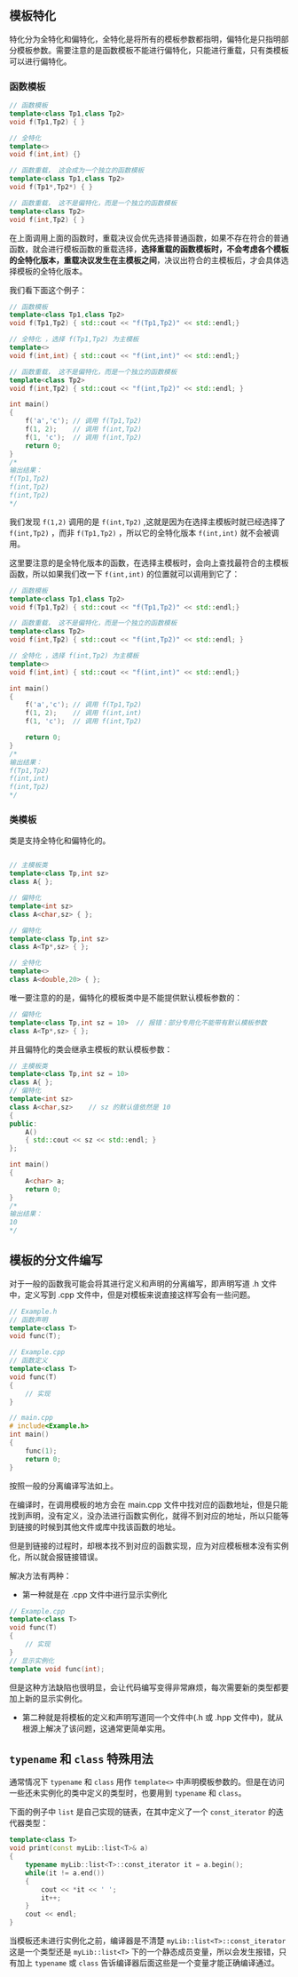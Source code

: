 
## **模板特化**

特化分为全特化和偏特化，全特化是将所有的模板参数都指明，偏特化是只指明部分模板参数。需要注意的是函数模板不能进行偏特化，只能进行重载，只有类模板可以进行偏特化。

### **函数模板**

```cpp
// 函数模板
template<class Tp1,class Tp2>
void f(Tp1,Tp2) { }

// 全特化
template<> 
void f(int,int) {}

// 函数重载， 这会成为一个独立的函数模板
template<class Tp1,class Tp2>
void f(Tp1*,Tp2*) { }

// 函数重载， 这不是偏特化，而是一个独立的函数模板
template<class Tp2>
void f(int,Tp2) { }
```

在上面调用上面的函数时，重载决议会优先选择普通函数，如果不存在符合的普通函数，就会进行模板函数的重载选择，**选择重载的函数模板时，不会考虑各个模板的全特化版本，重载决议发生在主模板之间**，决议出符合的主模板后，才会具体选择模板的全特化版本。

我们看下面这个例子：

```cpp
// 函数模板
template<class Tp1,class Tp2>
void f(Tp1,Tp2) { std::cout << "f(Tp1,Tp2)" << std::endl;}

// 全特化 ，选择 f(Tp1,Tp2) 为主模板
template<> 
void f(int,int) { std::cout << "f(int,int)" << std::endl;}

// 函数重载， 这不是偏特化，而是一个独立的函数模板
template<class Tp2>
void f(int,Tp2) { std::cout << "f(int,Tp2)" << std::endl; }

int main()
{
    f('a','c'); // 调用 f(Tp1,Tp2)
    f(1, 2);    // 调用 f(int,Tp2)
    f(1, 'c');  // 调用 f(int,Tp2)
    return 0;
}
/*
输出结果：
f(Tp1,Tp2)
f(int,Tp2)
f(int,Tp2)
*/
```

我们发现 `f(1,2)` 调用的是 `f(int,Tp2)` ,这就是因为在选择主模板时就已经选择了 `f(int,Tp2)` ，而非 `f(Tp1,Tp2)` ，所以它的全特化版本 `f(int,int)` 就不会被调用。

这里要注意的是全特化版本的函数，在选择主模板时，会向上查找最符合的主模板函数，所以如果我们改一下 `f(int,int)` 的位置就可以调用到它了：

```cpp
// 函数模板
template<class Tp1,class Tp2>
void f(Tp1,Tp2) { std::cout << "f(Tp1,Tp2)" << std::endl;}

// 函数重载， 这不是偏特化，而是一个独立的函数模板
template<class Tp2>
void f(int,Tp2) { std::cout << "f(int,Tp2)" << std::endl; }

// 全特化 ，选择 f(int,Tp2) 为主模板
template<> 
void f(int,int) { std::cout << "f(int,int)" << std::endl;}

int main()
{
    f('a','c'); // 调用 f(Tp1,Tp2)
    f(1, 2);    // 调用 f(int,int)
    f(1, 'c');  // 调用 f(int,Tp2)

    return 0;
}
/*
输出结果：
f(Tp1,Tp2)
f(int,int)
f(int,Tp2)
*/
```

### **类模板**

类是支持全特化和偏特化的。

```cpp

// 主模板类
template<class Tp,int sz>
class A{ };

// 偏特化
template<int sz>
class A<char,sz> { };

// 偏特化
template<class Tp,int sz>
class A<Tp*,sz> { };

// 全特化
template<>
class A<double,20> { };
```

唯一要注意的的是，偏特化的模板类中是不能提供默认模板参数的：

```cpp
// 偏特化
template<class Tp,int sz = 10>  // 报错：部分专用化不能带有默认模板参数
class A<Tp*,sz> { };
```

并且偏特化的类会继承主模板的默认模板参数：

```cpp
// 主模板类
template<class Tp,int sz = 10>
class A{ };
// 偏特化
template<int sz>
class A<char,sz>    // sz 的默认值依然是 10
{ 
public:
    A()
    { std::cout << sz << std::endl; }
};

int main()
{
    A<char> a;  
    return 0;
}
/*
输出结果：
10
*/
```


## **模板的分文件编写**

对于一般的函数我可能会将其进行定义和声明的分离编写，即声明写道 .h 文件中，定义写到 .cpp 文件中，但是对模板来说直接这样写会有一些问题。

```cpp
// Example.h
// 函数声明
template<class T>
void func(T);
```

```cpp
// Example.cpp
// 函数定义
template<class T>
void func(T)
{
    // 实现
}
```

```cpp
// main.cpp
# include<Example.h>
int main()
{
    func(1);
    return 0;
}
```

按照一般的分离编译写法如上。

在编译时，在调用模板的地方会在 main.cpp 文件中找对应的函数地址，但是只能找到声明，没有定义，没办法进行函数实例化，就得不到对应的地址，所以只能等到链接的时候到其他文件或库中找该函数的地址。

但是到链接的过程时，却根本找不到对应的函数实现，应为对应模板根本没有实例化，所以就会报链接错误。

解决方法有两种：

- 第一种就是在 .cpp 文件中进行显示实例化

```cpp
// Example.cpp
template<class T>
void func(T)
{
    // 实现
}
// 显示实例化
template void func(int);
```

但是这种方法缺陷也很明显，会让代码编写变得非常麻烦，每次需要新的类型都要加上新的显示实例化。

- 第二种就是将模板的定义和声明写道同一个文件中(.h 或 .hpp 文件中)，就从根源上解决了该问题，这通常更简单实用。


## **`typename` 和 `class` 特殊用法**

通常情况下 `typename` 和 `class` 用作 `template<>` 中声明模板参数的。但是在访问一些还未实例化的类中定义的类型时，也要用到 `typename` 和 `class`。

下面的例子中 `list` 是自己实现的链表，在其中定义了一个 `const_iterator` 的迭代器类型：

```cpp
template<class T>
void print(const myLib::list<T>& a)
{
    typename myLib::list<T>::const_iterator it = a.begin();
    while(it != a.end())
    {
        cout << *it << ' ';
        it++;
    }
    cout << endl;
}
```

当模板还未进行实例化之前，编译器是不清楚 `myLib::list<T>::const_iterator` 这是一个类型还是 `myLib::list<T>` 下的一个静态成员变量，所以会发生报错，只有加上 `typename` 或 `class` 告诉编译器后面这些是一个变量才能正确编译通过。

